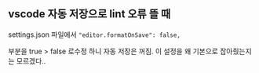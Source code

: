 ## vscode 자동 저장으로 lint 오류 뜰 때
settings.json 파일에서
`"editor.formatOnSave": false,`

부분을 true > false 로수정 하니 자동 저장은 꺼짐.
이 설정을 왜 기본으로 잡아줬는지는 모르겠다..
